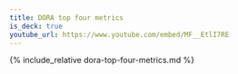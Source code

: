 ```yaml
---
title: DORA top four metrics
is_deck: true
youtube_url: https://www.youtube.com/embed/MF__EtlI7RE
---
```

{% include_relative dora-top-four-metrics.md %}